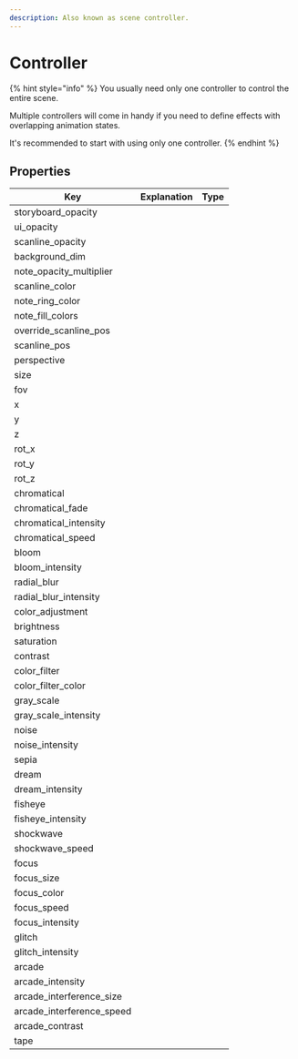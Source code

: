 ```yaml
---
description: Also known as scene controller.
---
```


# Controller

{% hint style="info" %}
You usually need only one controller to control the entire scene.

Multiple controllers will come in handy if you need to define effects with overlapping animation states.&#x20;

It's recommended to start with using only one controller.
{% endhint %}

## Properties

| Key                         | Explanation | Type |
| --------------------------- | ----------- | ---- |
| storyboard\_opacity         |             |      |
| ui\_opacity                 |             |      |
| scanline\_opacity           |             |      |
| background\_dim             |             |      |
| note\_opacity\_multiplier   |             |      |
| scanline\_color             |             |      |
| note\_ring\_color           |             |      |
| note\_fill\_colors          |             |      |
| override\_scanline\_pos     |             |      |
| scanline\_pos               |             |      |
| perspective                 |             |      |
| size                        |             |      |
| fov                         |             |      |
| x                           |             |      |
| y                           |             |      |
| z                           |             |      |
| rot\_x                      |             |      |
| rot\_y                      |             |      |
| rot\_z                      |             |      |
| chromatical                 |             |      |
| chromatical\_fade           |             |      |
| chromatical\_intensity      |             |      |
| chromatical\_speed          |             |      |
| bloom                       |             |      |
| bloom\_intensity            |             |      |
| radial\_blur                |             |      |
| radial\_blur\_intensity     |             |      |
| color\_adjustment           |             |      |
| brightness                  |             |      |
| saturation                  |             |      |
| contrast                    |             |      |
| color\_filter               |             |      |
| color\_filter\_color        |             |      |
| gray\_scale                 |             |      |
| gray\_scale\_intensity      |             |      |
| noise                       |             |      |
| noise\_intensity            |             |      |
| sepia                       |             |      |
| dream                       |             |      |
| dream\_intensity            |             |      |
| fisheye                     |             |      |
| fisheye\_intensity          |             |      |
| shockwave                   |             |      |
| shockwave\_speed            |             |      |
| focus                       |             |      |
| focus\_size                 |             |      |
| focus\_color                |             |      |
| focus\_speed                |             |      |
| focus\_intensity            |             |      |
| glitch                      |             |      |
| glitch\_intensity           |             |      |
| arcade                      |             |      |
| arcade\_intensity           |             |      |
| arcade\_interference\_size  |             |      |
| arcade\_interference\_speed |             |      |
| arcade\_contrast            |             |      |
| tape                        |             |      |
